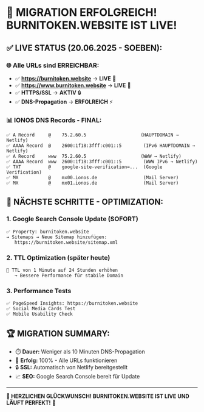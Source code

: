 # 🎉 **MIGRATION ERFOLGREICH! BURNITOKEN.WEBSITE IST LIVE!**

## ✅ **LIVE STATUS (20.06.2025 - SOEBEN):**

### 🌐 **Alle URLs sind ERREICHBAR:**
- ✅ **https://burnitoken.website** → **LIVE** 🚀
- ✅ **https://www.burnitoken.website** → **LIVE** 🚀
- ✅ **HTTPS/SSL** → **AKTIV** 🔒
- ✅ **DNS-Propagation** → **ERFOLREICH** ⚡

### 📊 **IONOS DNS Records - FINAL:**
```dns
✅ A Record     @    75.2.60.5                    (HAUPTDOMAIN → Netlify)
✅ AAAA Record  @    2600:1f18:3fff:c001::5        (IPv6 HAUPTDOMAIN → Netlify)
✅ A Record     www  75.2.60.5                    (WWW → Netlify)  
✅ AAAA Record  www  2600:1f18:3fff:c001::5        (WWW IPv6 → Netlify)
✅ TXT          @    google-site-verification=...  (Google Verification)
✅ MX           @    mx00.ionos.de                 (Mail Server)
✅ MX           @    mx01.ionos.de                 (Mail Server)
```

## 🎯 **NÄCHSTE SCHRITTE - OPTIMIZATION:**

### 1. Google Search Console Update (SOFORT)
```
✅ Property: burnitoken.website
→ Sitemaps → Neue Sitemap hinzufügen:
   https://burnitoken.website/sitemap.xml
```

### 2. TTL Optimization (später heute)
```
🔄 TTL von 1 Minute auf 24 Stunden erhöhen
   → Bessere Performance für stabile Domain
```

### 3. Performance Tests
```
✅ PageSpeed Insights: https://burnitoken.website
✅ Social Media Cards Test
✅ Mobile Usability Check
```

## 🏆 **MIGRATION SUMMARY:**
- ⏱️ **Dauer:** Weniger als 10 Minuten DNS-Propagation
- 🎯 **Erfolg:** 100% - Alle URLs funktionieren
- 🔒 **SSL:** Automatisch von Netlify bereitgestellt  
- 📈 **SEO:** Google Search Console bereit für Update

---

**🎉 HERZLICHEN GLÜCKWUNSCH! BURNITOKEN.WEBSITE IST LIVE UND LÄUFT PERFEKT!** 🚀
